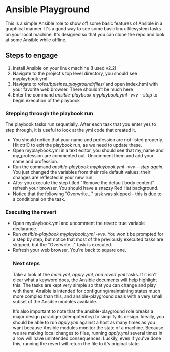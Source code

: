 <head>
<h1>Ansible Playground</h1>
</head>
<body>
This is a simple Ansible role to show off some basic features of Ansible in a graphical manner. It's a good way to see some basic linux filesystem tasks on your local machine. It's designed so that you can clone the repo and look at some Ansible while offline.
<br>
<h2>Steps to engage</h2>
<ol>
<li>Install Ansible on your linux machine (I used v2.2)</li>
<li>Navigate to the project's top level directory, you should see myplaybook.yml</li>
<li>Navigate to <i>roles/bpleines.playground/files/</i> and open index.html with your favorite web browser. There shouldn't be much here</li>
<li>Enter the command <i>ansible-playbook myplaybook.yml -vvv --step</i> to begin execution of the playbook</li>
</ol>
<h3>Stepping through the playbook run</h3>
The playbook tasks run sequetially. After each task that you enter yes to step through, it is useful to look at the yml code that created it.
<ul>
<li> You should notice that your name and profession are not listed properly. Hit ctrlC to exit the playbook run, as we need to update these. </li>
<li>Open myplaybook.yml in a text editor, you should see that my_name and my_profession are commented out. Uncomment them and add your name and profession. </li>
<li> Run the command <i>ansible-playbook myplaybook.yml -vvv --step again</i>. You just changed the variables from their role default values; their changes are reflected in your new run.</li>
<li> After you execute the step titled "Remove the default body content" refresh your browser. You should have a snazzy Red Hat background. </li>
<li> Notice that the following "Overwrite..." task was skipped - this is due to a conditional on the task.
</ul>
<h3> Executing the revert </h3> 
<ul>
<li>Open myplaybook.yml and uncomment the revert: true variable declarance. </li>
<li>Run <i>ansible-playbook myplaybook.yml -vvv</i>. You won't be prompted for a step by step, but notice that most of the previously executed tasks are skipped, but the "Overwrite..." task is executed. </li>
<li> Refresh your web browser. You're back to square one.</li>

<h3> Next steps </h3>
Take a look at the <i>main.yml, apply.yml, and revert.yml</i> tasks. If it isn't clear what a keyword does, the Ansible documents will help highlight this. The tasks are kept very simple so that you can change and play with them. Ansible is intended for configuring/maintaining states much more complex than this, and ansible-playground deals with a very small subset of the Ansible modules available.

It's also important to note that the ansible-playground role breaks a major design paradigm (idempotentcy) to simplify its design. Ideally, you should be able to run <i>apply.yml</i> against a host as many times as you want because Ansible modules monitor the state of a machine. Because we are making local changes to files, running <i> apply.yml </i> several times in a row will have unintended consequences. Luckily, even if you've done this, running the revert will return the file to it's original state.
</body>



